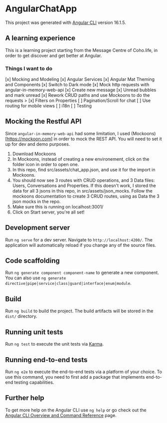 # AngularChatApp

This project was generated with [Angular CLI](https://github.com/angular/angular-cli) version 16.1.5.

## A learning experience

This is a learning project starting from the Message Centre of Coho.life, in order to get discover and get better at Angular.

### Things I want to do
[x] Mocking and Modeling
[x] Angular Services
[x] Angular Mat Theming and Components
[x] Switch to Dark mode
[x] Mock http requests with angular-in-memory-web-api
[x] Create new message
[x] Unread bubbles and mark unread
[x] Rework CRUD paths and use Mockoons to do the requests >
[x] Filters on Properties
[ ] Pagination/Scroll for chat
[ ] Use routing for mobile views
[ ] i18n
[ ] Testing

## Mocking the Restful API

Since `angular-in-memory-web-api` had some limitation, I used (Mockoons)[https://mockoon.com] in order to mock the REST API. You will need to set it up for dev and demo purposes.

1. Download Mockoons
2. In Mockoons, instead of creating a new environement, click on the folder icon in order to open one.
2. In this repo, find src/assets/chat_app.json, and use it for the import in Mockoons.
3. You should now see 3 routes with CRUD operations, and 3 Data files: Users, Conversations and Properties. If this doesn't work, I stored the data for all 3 jsons in this repo, in src/assets/json_mocks. Follow the mockoons documentation to create 3 CRUD routes, using as Data the 3 json mocks in the repo.
4. Make sure this is running on localhost:3001/
5. Click on Start server, you're all set!

## Development server

Run `ng serve` for a dev server. Navigate to `http://localhost:4200/`. The application will automatically reload if you change any of the source files.

## Code scaffolding

Run `ng generate component component-name` to generate a new component. You can also use `ng generate directive|pipe|service|class|guard|interface|enum|module`.

## Build

Run `ng build` to build the project. The build artifacts will be stored in the `dist/` directory.

## Running unit tests

Run `ng test` to execute the unit tests via [Karma](https://karma-runner.github.io).

## Running end-to-end tests

Run `ng e2e` to execute the end-to-end tests via a platform of your choice. To use this command, you need to first add a package that implements end-to-end testing capabilities.

## Further help

To get more help on the Angular CLI use `ng help` or go check out the [Angular CLI Overview and Command Reference](https://angular.io/cli) page.
